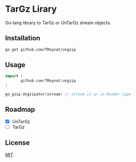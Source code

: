# TarGz Lirary

Go-lang library to TarGz or UnTarGz stream objects.

## Installation

```bash
go get github.com/TMoynat/ungzip
```

## Usage

```go
import (
       github.com/TMoynat/ungzip
)

go_gzip.Ungzipator(stream) // stream is an io.Reader type
```
## Roadmap

- [x] UnTarGz
- [ ] TarGz

## License

[MIT](https://choosealicense.com/licenses/mit/)